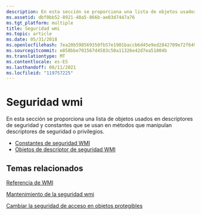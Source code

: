 ```yaml
---
description: En esta sección se proporciona una lista de objetos usados en descriptores de seguridad y constantes que se usan en métodos que manipulan descriptores de seguridad o privilegios.
ms.assetid: dbf0bb52-8921-40a5-866b-ae03d7447a76
ms.tgt_platform: multiple
title: Seguridad wmi
ms.topic: article
ms.date: 05/31/2018
ms.openlocfilehash: 7ea20b598569350fb57e1901baccb6d45e9ed2842709e72f649717bf950349ae
ms.sourcegitcommit: e858bbe701567d4583c50a11326e42d7ea51804b
ms.translationtype: MT
ms.contentlocale: es-ES
ms.lasthandoff: 08/11/2021
ms.locfileid: "119757225"
---
```

# <a name="wmi-security"></a>Seguridad wmi

En esta sección se proporciona una lista de objetos usados en descriptores de seguridad y constantes que se usan en métodos que manipulan descriptores de seguridad o privilegios.

-   [Constantes de seguridad WMI](wmi-security-constants.md)
-   [Objetos de descriptor de seguridad WMI](wmi-security-descriptor-objects.md)

## <a name="related-topics"></a>Temas relacionados

<dl> <dt>

[Referencia de WMI](wmi-reference.md)
</dt> <dt>

[Mantenimiento de la seguridad wmi](maintaining-wmi-security.md)
</dt> <dt>

[Cambiar la seguridad de acceso en objetos protegibles](changing-access-security-on-securable-objects.md)
</dt> </dl>

 

 



